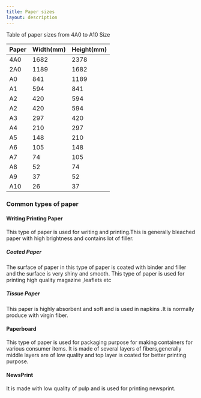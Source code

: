 ```yaml
---
title: Paper sizes
layout: description
---
```


Table of paper sizes from 4A0 to A10 Size


<table class= "striped" >
<thead>
<tr>
<th>Paper</th>
<th>Width(mm)</th>
<th>Height(mm)</th>
</tr>
</thead>
<tbody>
<tr>
<td>4A0</td>
<td>1682</td>
<td>2378</td>
</tr>
<tr>
<td>2A0</td>
<td>1189</td>
<td>1682</td>
</tr>
<tr>
<td>A0</td>
<td>841</td>
<td>1189</td>
</tr>
<tr>
<td>A1</td>
<td>594</td>
<td>841</td>
</tr>
<tr>
<td>A2</td>
<td>420</td>
<td>594</td>
</tr>
<tr>
<td>A2</td>
<td>420</td>
<td>594</td>
</tr>
<tr>
<td>A3</td>
<td>297</td>
<td>420</td>
</tr>
<tr>
<td>A4</td>
<td>210</td>
<td>297</td>
</tr>
<tr>
<td>A5</td>
<td>148</td>
<td>210</td>
</tr>
<tr>
<td>A6</td>
<td>105</td>
<td>148</td>
</tr>
<tr>
<td>A7</td>
<td>74</td>
<td>105</td>
</tr>
<tr>
<td>A8</td>
<td>52</td>
<td>74</td>
</tr>
<tr>
<td>A9</td>
<td>37</td>
<td>52</td>
</tr>
<tr>
<td>A10</td>
<td>26</td>
<td>37</td>
</tr>
</tbody>
</table>      
  
### Common types of paper 
#### Writing Printing Paper  
This type of paper is used for writing and printing.This is generally bleached paper with high brightness and contains lot of filler. 
##### Coated Paper 
The surface of paper in this type of paper is coated with binder and filler and the surface is very shiny and smooth. This type of paper is used
for printing high quality magazine ,leaflets etc
##### Tissue Paper
This paper is highly absorbent and soft and is used in napkins .It is normally produce with virgin fiber.
#### Paperboard  
This type of paper is used for packaging purpose for making containers for various consumer items. It is made of several layers of fibers,generally
middle layers are of low quality and top layer is coated for better printing purpose.
#### NewsPrint 
It is made with low quality of pulp and is used for printing newsprint.